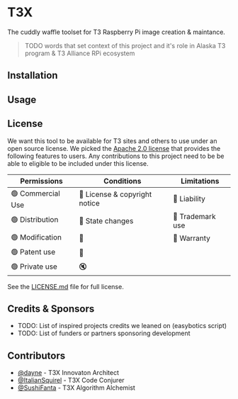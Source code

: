 # T3X
The cuddly waffle toolset for T3 Raspberry Pi image creation & maintance.

> TODO words that set context of this project and it's role in Alaska T3 program
> & T3 Alliance RPi ecosystem

## Installation

## Usage

## License

We want this tool to be available for T3 sites and others to use under an 
open source license. We picked the [Apache 2.0 license](https://choosealicense.com/licenses/apache-2.0/) 
that provides the following features to users. Any contributions to this project
need to be be able to eligible to be included under this license. 

| Permissions | Conditions | Limitations |
| ----------- | ---------- | ----------- | 
| :green_circle: Commercial Use | :large_blue_circle: License & copyright notice | :red_circle: Liability |
| :green_circle: Distribution   | :large_blue_circle: State changes | :red_circle: Trademark use |
| :green_circle: Modification   | :memo:   | :red_circle: Warranty |
| :green_circle: Patent use     | :scroll: | |
| :green_circle: Private use    | :mute:   | |

See the [LICENSE.md](LICENSE.MD) file for full license. 

## Credits & Sponsors

- TODO: List of inspired projects credits we leaned on (easybotics script)
- TODO: List of funders or partners sponsoring development

## Contributors

- [@dayne](https://github.com/dayne) - T3X Innovaton Architect
- [@ItalianSquirel](https://github.com/ItalianSquirel) - T3X Code Conjurer
- [@SushiFanta](https://github.com/SushiFanta) - T3X Algorithm Alchemist
